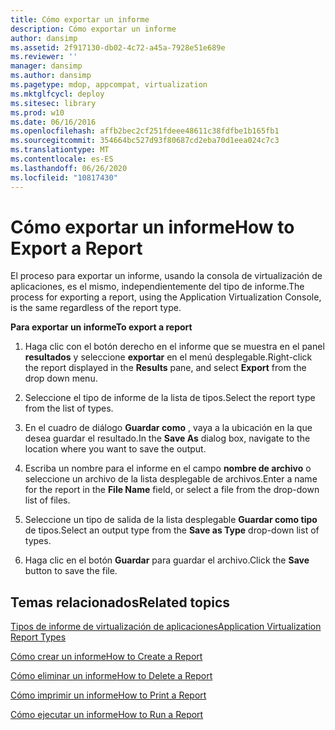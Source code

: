 ```yaml
---
title: Cómo exportar un informe
description: Cómo exportar un informe
author: dansimp
ms.assetid: 2f917130-db02-4c72-a45a-7928e51e689e
ms.reviewer: ''
manager: dansimp
ms.author: dansimp
ms.pagetype: mdop, appcompat, virtualization
ms.mktglfcycl: deploy
ms.sitesec: library
ms.prod: w10
ms.date: 06/16/2016
ms.openlocfilehash: affb2bec2cf251fdeee48611c38fdfbe1b165fb1
ms.sourcegitcommit: 354664bc527d93f80687cd2eba70d1eea024c7c3
ms.translationtype: MT
ms.contentlocale: es-ES
ms.lasthandoff: 06/26/2020
ms.locfileid: "10817430"
---
```

# <span data-ttu-id="573ed-103">Cómo exportar un informe</span><span class="sxs-lookup"><span data-stu-id="573ed-103">How to Export a Report</span></span>


<span data-ttu-id="573ed-104">El proceso para exportar un informe, usando la consola de virtualización de aplicaciones, es el mismo, independientemente del tipo de informe.</span><span class="sxs-lookup"><span data-stu-id="573ed-104">The process for exporting a report, using the Application Virtualization Console, is the same regardless of the report type.</span></span>

**<span data-ttu-id="573ed-105">Para exportar un informe</span><span class="sxs-lookup"><span data-stu-id="573ed-105">To export a report</span></span>**

1.  <span data-ttu-id="573ed-106">Haga clic con el botón derecho en el informe que se muestra en el panel **resultados** y seleccione **exportar** en el menú desplegable.</span><span class="sxs-lookup"><span data-stu-id="573ed-106">Right-click the report displayed in the **Results** pane, and select **Export** from the drop down menu.</span></span>

2.  <span data-ttu-id="573ed-107">Seleccione el tipo de informe de la lista de tipos.</span><span class="sxs-lookup"><span data-stu-id="573ed-107">Select the report type from the list of types.</span></span>

3.  <span data-ttu-id="573ed-108">En el cuadro de diálogo **Guardar como** , vaya a la ubicación en la que desea guardar el resultado.</span><span class="sxs-lookup"><span data-stu-id="573ed-108">In the **Save As** dialog box, navigate to the location where you want to save the output.</span></span>

4.  <span data-ttu-id="573ed-109">Escriba un nombre para el informe en el campo **nombre de archivo** o seleccione un archivo de la lista desplegable de archivos.</span><span class="sxs-lookup"><span data-stu-id="573ed-109">Enter a name for the report in the **File Name** field, or select a file from the drop-down list of files.</span></span>

5.  <span data-ttu-id="573ed-110">Seleccione un tipo de salida de la lista desplegable **Guardar como tipo** de tipos.</span><span class="sxs-lookup"><span data-stu-id="573ed-110">Select an output type from the **Save as Type** drop-down list of types.</span></span>

6.  <span data-ttu-id="573ed-111">Haga clic en el botón **Guardar** para guardar el archivo.</span><span class="sxs-lookup"><span data-stu-id="573ed-111">Click the **Save** button to save the file.</span></span>

## <span data-ttu-id="573ed-112">Temas relacionados</span><span class="sxs-lookup"><span data-stu-id="573ed-112">Related topics</span></span>


[<span data-ttu-id="573ed-113">Tipos de informe de virtualización de aplicaciones</span><span class="sxs-lookup"><span data-stu-id="573ed-113">Application Virtualization Report Types</span></span>](application-virtualization-report-types.md)

[<span data-ttu-id="573ed-114">Cómo crear un informe</span><span class="sxs-lookup"><span data-stu-id="573ed-114">How to Create a Report</span></span>](how-to-create-a-reportserver.md)

[<span data-ttu-id="573ed-115">Cómo eliminar un informe</span><span class="sxs-lookup"><span data-stu-id="573ed-115">How to Delete a Report</span></span>](how-to-delete-a-reportserver.md)

[<span data-ttu-id="573ed-116">Cómo imprimir un informe</span><span class="sxs-lookup"><span data-stu-id="573ed-116">How to Print a Report</span></span>](how-to-print-a-reportserver.md)

[<span data-ttu-id="573ed-117">Cómo ejecutar un informe</span><span class="sxs-lookup"><span data-stu-id="573ed-117">How to Run a Report</span></span>](how-to-run-a-reportserver.md)

 

 





